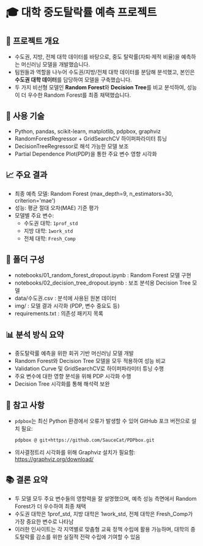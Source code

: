 # 🎓 대학 중도탈락률 예측 프로젝트

## 🎯 프로젝트 개요
- 수도권, 지방, 전체 대학 데이터를 바탕으로, 중도 탈락률(자퇴·제적 비율)을 예측하는 머신러닝 모델을 개발했습니다.
- 팀원들과 역할을 나누어 수도권/지방/전체 대학 데이터를 분담해 분석했고, 본인은 **수도권 대학 데이터**를 담당하여 모델을 구축했습니다.
- 두 가지 비선형 모델인 **Random Forest**와 **Decision Tree**를 비교 분석하여, 성능이 더 우수한 Random Forest를 최종 채택했습니다.

## 🔧 사용 기술
- Python, pandas, scikit-learn, matplotlib, pdpbox, graphviz
- RandomForestRegressor + GridSearchCV 하이퍼파라미터 튜닝
- DecisionTreeRegressor로 해석 가능한 모델 보조
- Partial Dependence Plot(PDP)을 통한 주요 변수 영향 시각화

## 📈 주요 결과
- 최종 예측 모델: Random Forest (max_depth=9, n_estimators=30, criterion='mae')
- 성능: 평균 절대 오차(MAE) 기준 평가
- 모델별 주요 변수:
  - 수도권 대학: `1prof_std`
  - 지방 대학: `1work_std`
  - 전체 대학: `Fresh_Comp`

## 📁 폴더 구성
- notebooks/01_random_forest_dropout.ipynb : Random Forest 모델 구현
- notebooks/02_decision_tree_dropout.ipynb : 보조 분석용 Decision Tree 모델
- data/수도권.csv : 분석에 사용된 원본 데이터
- img/ : 모델 결과 시각화 (PDP, 변수 중요도 등)
- requirements.txt : 의존성 패키지 목록

## 📊 분석 방식 요약
- 중도탈락률 예측을 위한 회귀 기반 머신러닝 모델 개발
- Random Forest와 Decision Tree 모델을 모두 적용하여 성능 비교
- Validation Curve 및 GridSearchCV로 하이퍼파라미터 튜닝 수행
- 주요 변수에 대한 영향 분석을 위해 PDP 시각화 수행
- Decision Tree 시각화를 통해 해석력 보완

## 📌 참고 사항
- `pdpbox`는 최신 Python 환경에서 오류가 발생할 수 있어 GitHub 포크 버전으로 설치 필요:
  ```text
  pdpbox @ git+https://github.com/SauceCat/PDPbox.git
  ```
- 의사결정트리 시각화를 위해 Graphviz 설치가 필요함: https://graphviz.org/download/

## 📚 결론 요약
- 두 모델 모두 주요 변수들의 영향력을 잘 설명했으며, 예측 성능 측면에서 Random Forest가 더 우수하여 최종 채택
- 수도권 대학은 1prof_std, 지방 대학은 1work_std, 전체 대학은 Fresh_Comp가 가장 중요한 변수로 나타남
- 이러한 인사이트는 각 지역별로 맞춤형 교육 정책 수립에 활용 가능하며, 대학의 중도탈락률 감소를 위한 실질적 전략 수립에 기여할 수 있음

